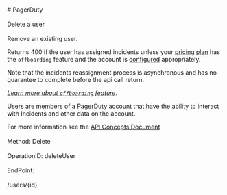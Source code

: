 <br>#     PagerDuty</br>
<br>Delete a user</br>
<br>Remove an existing user.

Returns 400 if the user has assigned incidents unless your [pricing plan](https://www.pagerduty.com/pricing) has the `offboarding` feature and the account is [configured](https://support.pagerduty.com/docs/offboarding#section-additional-configurations) appropriately.

Note that the incidents reassignment process is asynchronous and has no guarantee to complete before the api call return.

[*Learn more about `offboarding` feature*](https://support.pagerduty.com/docs/offboarding).

Users are members of a PagerDuty account that have the ability to interact with Incidents and other data on the account.

For more information see the [API Concepts Document](../../docs/CONCEPTS.md#users)
</br>
<br>Method: Delete</br>
<br>OperationID: deleteUser</br>
<br>EndPoint:</br>
<br>/users/{id}</br>
